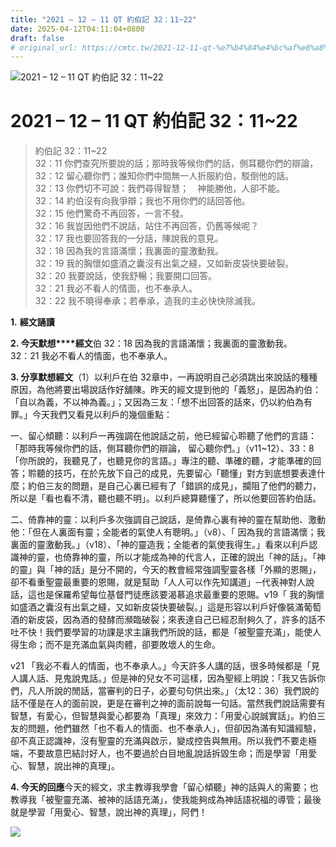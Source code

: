 ```yaml
---
title: "2021 – 12 – 11 QT 約伯記 32：11~22"
date: 2025-04-12T04:11:04+0800
draft: false
# original_url: https://cmtc.tw/2021-12-11-qt-%e7%b4%84%e4%bc%af%e8%a8%98-32%ef%bc%9a1122
---
```


![2021 – 12 – 11 QT 約伯記 32：11\~22](/images/qt.jpg   "2021 – 12 – 11 QT 約伯記 32：11\~22")

# 2021 – 12 – 11 QT 約伯記 32：11\~22

> 約伯記 32：11\~22  
> 32：11 你們查究所要說的話；那時我等候你們的話，側耳聽你們的辯論，  
> 32：12 留心聽你們；誰知你們中間無一人折服約伯，駁倒他的話。  
> 32：13 你們切不可說：我們尋得智慧；　神能勝他，人卻不能。  
> 32：14 約伯沒有向我爭辯；我也不用你們的話回答他。  
> 32：15 他們驚奇不再回答，一言不發。  
> 32：16 我豈因他們不說話，站住不再回答，仍舊等候呢？  
> 32：17 我也要回答我的一分話，陳說我的意見。  
> 32：18 因為我的言語滿懷；我裏面的靈激動我。  
> 32：19 我的胸懷如盛酒之囊沒有出氣之縫，又如新皮袋快要破裂。  
> 32：20 我要說話，使我舒暢；我要開口回答。  
> 32：21 我必不看人的情面，也不奉承人。  
> 32：22 我不曉得奉承；若奉承，造我的主必快快除滅我。

**1.** **經文誦讀**

**2. 今天默想****經文**伯 32：18 因為我的言語滿懷；我裏面的靈激動我。  
32：21 我必不看人的情面，也不奉承人。

**3. 分享默想經文**（1）以利戶在伯 32章中，一再說明自己必須跳出來說話的種種原因，為他將要出場說話作好舖陳。昨天的經文提到他的「義怒」，是因為約伯：「自以為義，不以神為義。」；又因為三友：「想不出回答的話來，仍以約伯為有罪。」今天我們又看見以利戶的幾個重點：

一、留心傾聽：以利戶一再強調在他說話之前，他已經留心聆聽了他們的言語：「那時我等候你們的話，側耳聽你們的辯論， 留心聽你們。」（v11\~12）、33：8「你所說的，我聽見了，也聽見你的言語。」專注的聽、準確的聽，才能準確的回答；聆聽的技巧，在於先放下自己的成見，先要留心「聽懂」對方到底想要表達什麼；約伯三友的問題，是自己心裏已經有了「錯誤的成見」，攔阻了他們的聽力，所以是「看也看不清，聽也聽不明」。以利戶總算聽懂了，所以他要回答約伯話。

二、倚靠神的靈：以利戶多次強調自己說話，是倚靠心裏有神的靈在幫助他、激動他：「但在人裏面有靈；全能者的氣使人有聰明。」（v8）、「 因為我的言語滿懷；我裏面的靈激動我。」（v18）、「神的靈造我；全能者的氣使我得生。」看來以利戶認識神的靈，也倚靠神的靈，所以才能成為神的代言人，正確的說出「神的話」。「神的靈」與「神的話」是分不開的，今天的教會經常強調聖靈各樣「外顯的恩賜」，卻不看重聖靈最重要的恩賜，就是幫助「人人可以作先知講道」─代表神對人說話，這也是保羅希望每位基督門徒應該要渴慕追求最重要的恩賜。v19「 我的胸懷如盛酒之囊沒有出氣之縫，又如新皮袋快要破裂。」這是形容以利戶好像裝滿葡萄酒的新皮袋，因為酒的發酵而瀕臨破裂；來表達自己已經忍耐夠久了，許多的話不吐不快！我們要學習的功課是求主讓我們所說的話，都是「被聖靈充滿」，能使人得生命；而不是充滿血氣與肉體，卻要敗壞人的生命。

v21 「我必不看人的情面，也不奉承人。」今天許多人講的話，很多時候都是「見人講人話、見鬼說鬼話。」但是神的兒女不可這樣，因為聖經上明說：「我又告訴你們，凡人所說的閒話，當審判的日子，必要句句供出來。」（太12：36）我們說的話不僅是在人的面前說，更是在審判之神的面前說每一句話。當然我們說話需要有智慧，有愛心，但智慧與愛心都要為「真理」來效力：「用愛心說誠實話」。約伯三友的問題，他們雖然「也不看人的情面、也不奉承人」，但卻因為滿有知識經驗，卻不真正認識神，沒有聖靈的充滿與啟示，變成控告與無用。所以我們不要走極端，不要故意巴結討好人，也不要過於白目地亂說話拆毀生命；而是學習「用愛心、智慧，說出神的真理」。

**4. 今天的回應**今天的經文，求主教導我學會「留心傾聽」神的話與人的需要；也教導我「被聖靈充滿、被神的話語充滿」，使我能夠成為神話語祝福的導管；最後就是學習「用愛心、智慧，說出神的真理」，阿們！

![](/images/20211201.jpg)